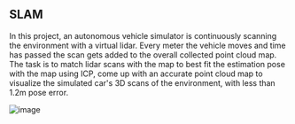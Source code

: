 ## SLAM

In this project, an autonomous vehicle simulator is continuously scanning the environment with a virtual lidar.  Every meter the vehicle moves and time has passed the scan gets added to the overall collected point cloud map.  The task is to match lidar scans with the map to best fit the estimation pose with the map using ICP, come up with an accurate point cloud map to visualize the simulated car's 3D scans of the environment, with less than 1.2m pose error.

![image](https://user-images.githubusercontent.com/21034990/224929968-73220ddb-86b6-4f68-9aa4-ecf80cabc70e.png)
